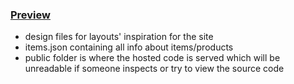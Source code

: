 ### [Preview](https://paiyun-kalika.netlify.app/)

- design files for layouts' inspiration for the site
- items.json containing all info about items/products
- public folder is where the hosted code is served which will be unreadable if someone inspects or try to view the source code

